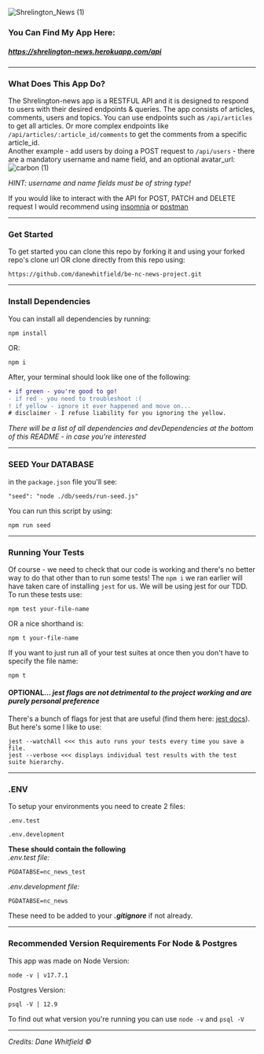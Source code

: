 ![Shrelington_News (1)](https://user-images.githubusercontent.com/80724506/161143477-2ce7a84f-b957-4e8b-a363-b041c4449f1a.png)

### You Can Find My App Here: 
##### https://shrelington-news.herokuapp.com/api
----
### What Does This App Do?
The Shrelington-news app is a RESTFUL API and it is designed to respond to users with their desired endpoints & queries. The app consists of articles, comments, users and topics. You can use endpoints such as ```/api/articles``` to get all articles. Or more complex endpoints like ```/api/articles/:article_id/comments``` to get the comments from a specific article_id.
<br>
Another example - add users by doing a POST request to `/api/users` - there are a mandatory username and name field, and an optional avatar_url:
<br>
![carbon (1)](https://user-images.githubusercontent.com/80724506/161145402-0972aa45-6776-4268-b7c7-d4fb1dc5ca4e.svg)

_HINT: username and name fields must be of string type!_

If you would like to interact with the API for POST, PATCH and DELETE request I would recommend using [insomnia](https://insomnia.rest/download) or [postman](https://www.postman.com/downloads/)

----

### Get Started
To get started you can clone this repo by forking it and using your forked repo's clone url OR clone directly from this repo using:
```
https://github.com/danewhitfield/be-nc-news-project.git
```
----
### **Install Dependencies**
You can install all dependencies by running:
```
npm install
```
OR:

```
npm i
```
After, your terminal should look like one of the following:
```diff
+ if green - you're good to go!
- if red - you need to troubleshoot :(
! if yellow - ignore it ever happened and move on...
# disclaimer - I refuse liability for you ignoring the yellow.
```
_There will be a list of all dependencies and devDependencies at the bottom of this README - in case you're interested_

----
### SEED Your DATABASE
in the ```package.json``` file you'll see:
```
"seed": "node ./db/seeds/run-seed.js"
```
You can run this script by using:
```
npm run seed
```
----
### Running Your Tests
Of course - we need to check that our code is working and there's no better way to do that other than to run some tests! The ```npm i``` we ran earlier will have taken care of installing ```jest``` for us. We will be using jest for our TDD. To run these tests use:
```
npm test your-file-name
```
OR a nice shorthand is:
```
npm t your-file-name
```
If you want to just run all of your test suites at once then you don't have to specify the file name:
```
npm t
```
#### OPTIONAL...  _jest flags are not detrimental to the project working and are purely personal preference_
There's a bunch of flags for jest that are useful (find them here: [jest docs](https://jestjs.io/docs/getting-started)). But here's some I like to use:
```
jest --watchAll <<< this auto runs your tests every time you save a file.
jest --verbose <<< displays individual test results with the test suite hierarchy.
```
----
### **.ENV**

To setup your environments you need to create 2 files:

```
.env.test
```

```
.env.development
```
**These should contain the following**
<br>
_.env.test file:_
```
PGDATABSE=nc_news_test
```
_.env.development file:_
```
PGDATABSE=nc_news
```

These need to be added to your **_.gitignore_** if not already.

----
### Recommended Version Requirements For Node & Postgres
This app was made on Node Version:
```
node -v | v17.7.1
```
Postgres Version:
```
psql -V | 12.9
```
To find out what version you're running you can use ```node -v``` and ```psql -V```

----
_Credits: Dane Whitfield &copy;_ 
